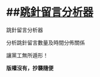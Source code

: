 ##[跳針留言分析器](http://disp.cc/b/163-7DBk)
=========

跳針留言分析器

分析跳針留言數量及時間分佈關係

讓黨工無所遁形！



**版權沒有，抄襲隨便**
